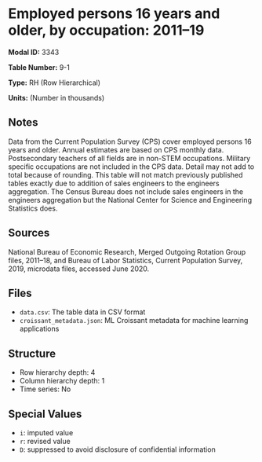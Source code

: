 # Employed persons 16 years and older, by occupation: 2011&#8211;19

**Modal ID:** 3343

**Table Number:** 9-1

**Type:** RH (Row Hierarchical)

**Units:** (Number in thousands)

## Notes

Data from the Current Population Survey (CPS) cover employed persons 16 years and older. Annual estimates are based on CPS monthly data. Postsecondary teachers of all fields are in non-STEM occupations. Military specific occupations are not included in the CPS data. Detail may not add to total because of rounding. This table will not match previously published tables exactly due to addition of sales engineers to the engineers aggregation. The Census Bureau does not include sales engineers in the engineers aggregation but the National Center for Science and Engineering Statistics does.

## Sources

National Bureau of Economic Research, Merged Outgoing Rotation Group files, 2011–18, and Bureau of Labor Statistics, Current Population Survey, 2019, microdata files, accessed June 2020.

## Files

- `data.csv`: The table data in CSV format
- `croissant_metadata.json`: ML Croissant metadata for machine learning applications

## Structure

- Row hierarchy depth: 4
- Column hierarchy depth: 1
- Time series: No

## Special Values

- `i`: imputed value
- `r`: revised value
- `D`: suppressed to avoid disclosure of confidential information
